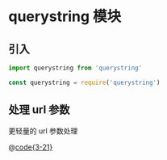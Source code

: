 # querystring 模块

## 引入

<CodeGroup>
<CodeGroupItem title='ESM'>

```js
import querystring from 'querystring'
```

</CodeGroupItem>

<CodeGroupItem title='CJS'>

```js
const querystring = require('querystring')
```

</CodeGroupItem>
</CodeGroup>

## 处理 url 参数

更轻量的 url 参数处理

@[code{3-21}](@/querystring/index.js)
